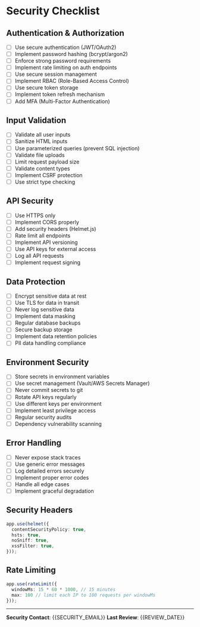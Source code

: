 # Security Checklist

## Authentication & Authorization

- [ ] Use secure authentication (JWT/OAuth2)
- [ ] Implement password hashing (bcrypt/argon2)
- [ ] Enforce strong password requirements
- [ ] Implement rate limiting on auth endpoints
- [ ] Use secure session management
- [ ] Implement RBAC (Role-Based Access Control)
- [ ] Use secure token storage
- [ ] Implement token refresh mechanism
- [ ] Add MFA (Multi-Factor Authentication)

## Input Validation

- [ ] Validate all user inputs
- [ ] Sanitize HTML inputs
- [ ] Use parameterized queries (prevent SQL injection)
- [ ] Validate file uploads
- [ ] Limit request payload size
- [ ] Validate content types
- [ ] Implement CSRF protection
- [ ] Use strict type checking

## API Security

- [ ] Use HTTPS only
- [ ] Implement CORS properly
- [ ] Add security headers (Helmet.js)
- [ ] Rate limit all endpoints
- [ ] Implement API versioning
- [ ] Use API keys for external access
- [ ] Log all API requests
- [ ] Implement request signing

## Data Protection

- [ ] Encrypt sensitive data at rest
- [ ] Use TLS for data in transit
- [ ] Never log sensitive data
- [ ] Implement data masking
- [ ] Regular database backups
- [ ] Secure backup storage
- [ ] Implement data retention policies
- [ ] PII data handling compliance

## Environment Security

- [ ] Store secrets in environment variables
- [ ] Use secret management (Vault/AWS Secrets Manager)
- [ ] Never commit secrets to git
- [ ] Rotate API keys regularly
- [ ] Use different keys per environment
- [ ] Implement least privilege access
- [ ] Regular security audits
- [ ] Dependency vulnerability scanning

## Error Handling

- [ ] Never expose stack traces
- [ ] Use generic error messages
- [ ] Log detailed errors securely
- [ ] Implement proper error codes
- [ ] Handle all edge cases
- [ ] Implement graceful degradation

## Security Headers

```typescript
app.use(helmet({
  contentSecurityPolicy: true,
  hsts: true,
  noSniff: true,
  xssFilter: true,
}));
```

## Rate Limiting

```typescript
app.use(rateLimit({
  windowMs: 15 * 60 * 1000, // 15 minutes
  max: 100 // limit each IP to 100 requests per windowMs
}));
```

---

**Security Contact**: {{SECURITY_EMAIL}}
**Last Review**: {{REVIEW_DATE}}
